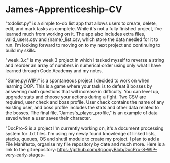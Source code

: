 # James-Apprenticeship-CV
"todolist.py" is a simple to-do list app that allows users to create, delete, edit, and mark tasks as complete. While it's not a fully finished project, I’ve learned much from working on it. The app also includes extra files, valid_users.csv and {name}_list.csv, which store the data needed for it to run. I’m looking forward to moving on to my next project and continuing to build my skills.

"week_3.c" is my week 3 project in which I tasked myself to reverse a string and reorder an array of numbers in numerical order using only what I have learned through Code Academy and my notes. 

"Game.py(WIP)" is a spontaneous project I decided to work on when learning OOP. This is a game where your task is to defeat 8 bosses by answering math questions that will increase in difficulty. You can level up, upgrade stats and choose your actions during a fight. Two CSV are required, user check and boss profile. User check contains the name of any existing user, and boss profile includes the stats and other data related to the bosses. The final file, "James's_player_profile," is an example of data saved when a user saves their character.

"DocPro-S is a project I'm currently working on, it's a document processing system for .txt files. I'm using my newly found knowledge of linked lists, stacks, queues, OS and shutil module to create my project. I plan to add a File Manifesto, organise my file repository by date and much more. Here is a link to the git repository: https://github.com/SpoopyBlob/DocPro-S-WIP-very-early-stages-

